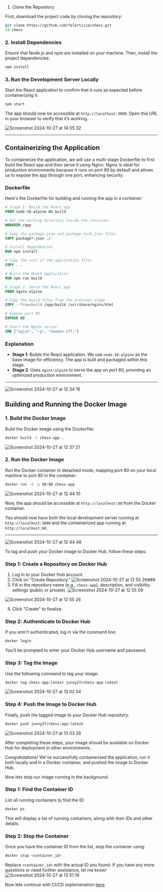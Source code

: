 1. Clone the Repository

First, download the project code by cloning the repository:

```bash
git clone https://github.com/felerticia/chess.git
cd chess
```

### 2. Install Dependencies

Ensure that Node.js and npm are installed on your machine. Then, install the project dependencies:

```bash
npm install
```

### 3. Run the Development Server Locally

Start the React application to confirm that it runs as expected before containerizing it:

```bash
npm start
```

The app should now be accessible at `http://localhost:3000`. Open this URL in your browser to verify that it’s working.

![Screenshot 2024-10-27 at 14 05 32](https://github.com/user-attachments/assets/370d118c-1723-4a72-890a-4e696fc643c9)

---

## Containerizing the Application

To containerize the application, we will use a multi-stage Dockerfile to first build the React app and then serve it using Nginx. Nginx is ideal for production environments because it runs on port 80 by default and allows us to expose the app through one port, enhancing security.

### Dockerfile

Here's the Dockerfile for building and running the app in a container:

```Dockerfile
# Stage 1: Build the React app
FROM node:16-alpine AS build

# Set the working directory inside the container
WORKDIR /app

# Copy the package.json and package-lock.json files
COPY package*.json ./

# Install dependencies
RUN npm install

# Copy the rest of the application files
COPY . .

# Build the React application
RUN npm run build

# Stage 2: Serve the React app
FROM nginx:alpine

# Copy the build files from the previous stage
COPY --from=build /app/build /usr/share/nginx/html

# Expose port 80
EXPOSE 80

# Start the Nginx server
CMD ["nginx", "-g", "daemon off;"]
```

### Explanation

- **Stage 1**: Builds the React application. We use `node:16-alpine` as the base image for efficiency. The app is built and packaged within this stage.
- **Stage 2**: Uses `nginx:alpine` to serve the app on port 80, providing an optimized production environment.

---

![Screenshot 2024-10-27 at 12 34 16](https://github.com/user-attachments/assets/d4a862f3-566d-4dbe-92bf-8125e4ce50be)

## Building and Running the Docker Image

### 1. Build the Docker Image

Build the Docker image using the Dockerfile:

```bash
docker build -t chess-app .
```

![Screenshot 2024-10-27 at 12 37 21](https://github.com/user-attachments/assets/7af0fba7-f4d4-427e-848d-cf52cff1bdce)

### 2. Run the Docker Image

Run the Docker container in detached mode, mapping port 80 on your local machine to port 80 in the container:

```bash
docker run -d -p 80:80 chess-app
```

![Screenshot 2024-10-27 at 12 44 10](https://github.com/user-attachments/assets/a3cbf4fe-908d-4a0c-a5d2-e89879f40149)

Now, the app should be accessible at `http://localhost:80` from the Docker container.

You should now have both the local development server running at `http://localhost:3000` and the containerized app running at `http://localhost:80`.

---

![Screenshot 2024-10-27 at 12 44 48](https://github.com/user-attachments/assets/c7ab3973-3f77-4b2b-9eb5-8ef1cbd42314)

To tag and push your Docker image to Docker Hub, follow these steps:

### Step 1: Create a Repository on Docker Hub

1. Log in to your Docker Hub account.
2. Click on "Create Repository."
   ![Screenshot 2024-10-27 at 12 55 26](https://github.com/user-attachments/assets/924ed0ae-620c-48a9-b36c-90681c530220)###
3. Fill in the repository name (e.g., `chess-app`), description, and visibility settings (public or private).
   ![Screenshot 2024-10-27 at 12 55 09](https://github.com/user-attachments/assets/9327dee4-f9ef-44a2-b8a8-cfbba08b06b1)

![Screenshot 2024-10-27 at 12 55 26](https://github.com/user-attachments/assets/d29c2342-62ea-4990-8a6f-21172b2ec929)

4. Click "Create" to finalize.

### Step 2: Authenticate to Docker Hub

If you aren't authenticated, log in via the command line:

```bash
docker login
```

You'll be prompted to enter your Docker Hub username and password.

### Step 3: Tag the Image

Use the following command to tag your image:

```bash
docker tag chess-app:latest junny27/chess-app:latest
```

![Screenshot 2024-10-27 at 13 02 54](https://github.com/user-attachments/assets/2f5f4d89-24f5-4682-9f95-3ca641f48ab9)

### Step 4: Push the Image to Docker Hub

Finally, push the tagged image to your Docker Hub repository:

```bash
docker push junny27/chess-app:latest
```

![Screenshot 2024-10-27 at 13 03 26](https://github.com/user-attachments/assets/f646127d-5d39-4793-aa9c-46b921e8385c)

After completing these steps, your image should be available on Docker Hub for deployment in other environments.

Congratulations! We've successfully containerized the application, run it both locally and in a Docker container, and pushed the image to Docker Hub.

Now lets stop our image running in the background.

### Step 1: Find the Container ID

List all running containers to find the ID:

```bash
docker ps
```

This will display a list of running containers, along with their IDs and other details.

### Step 2: Stop the Container

Once you have the container ID from the list, stop the container using:

```bash
docker stop <container_id>
```

Replace `<container_id>` with the actual ID you found. If you have any more questions or need further assistance, let me know!
![Screenshot 2024-10-27 at 13 51 19](https://github.com/user-attachments/assets/6e74c33b-9c0d-436c-b3da-66085092eb90)



 Now lets continue with CI/CD implemenation  [here](https://github.com/Junnygram/chess-container/blob/main/cicd.md).


